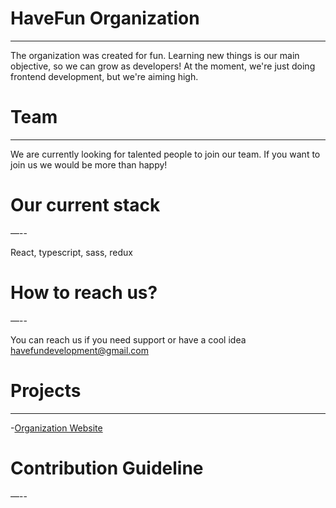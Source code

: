 # HaveFun Organization

---

The organization was created for fun. Learning new things is our main objective, so we can grow as developers!
At the moment, we're just doing frontend development, but we're aiming high.

# Team
---

We are currently looking for talented people to join our team. If you want to join us we would be more than happy!
# Our current stack

—--

React, typescript, sass, redux

# How to reach us?

—--

You can reach us if you need support or have a cool idea
havefundevelopment@gmail.com

# Projects
---

-[Organization Website](https://github.com/HaveFunDev/HaveFun)

# Contribution Guideline

—--

<Coming Soon>
